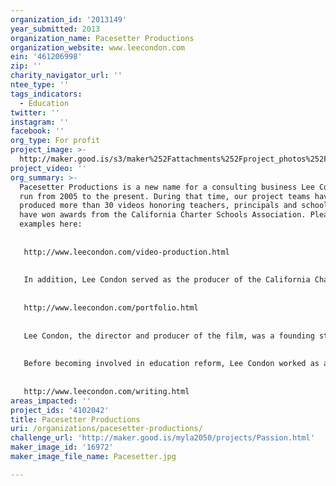 ```yaml
---
organization_id: '2013149'
year_submitted: 2013
organization_name: Pacesetter Productions
organization_website: www.leecondon.com
ein: '461206998'
zip: ''
charity_navigator_url: ''
ntee_type: ''
tags_indicators:
  - Education
twitter: ''
instagram: ''
facebook: ''
org_type: For profit
project_image: >-
  http://maker.good.is/s3/maker%252Fattachments%252Fproject_photos%252Fimages%252F16972%252Fdisplay%252FPacesetter.jpg=c570x385
project_video: ''
org_summary: >-
  Pacesetter Productions is a new name for a consulting business Lee Condon has
  run from 2005 to the present. During that time, our project teams have
  produced more than 30 videos honoring teachers, principals and schools that
  have won awards from the California Charter Schools Association. Please see
  examples here: 
   
   
   http://www.leecondon.com/video-production.html
   
   
   In addition, Lee Condon served as the producer of the California Charter Schools Conference from 2007 to 2012, creating extensive programming for teachers, including a Teacher Expo. The event grew from 1,600 to 3,300 attendees in this time period. Our teams have also produced promotions and videos to support the growth of the charter school movement. Please see details here. 
   
   
   http://www.leecondon.com/portfolio.html
   
   
   Lee Condon, the director and producer of the film, was a founding staff member at the California Charter Schools Association and served as chief of staff to LAUSD School Board President Caprice Young. 
   
   
   Before becoming involved in education reform, Lee Condon worked as a journalist for 11 years. Selected writing is linked below: 
   
   
   http://www.leecondon.com/writing.html
areas_impacted: ''
project_ids: '4102042'
title: Pacesetter Productions
uri: /organizations/pacesetter-productions/
challenge_url: 'http://maker.good.is/myla2050/projects/Passion.html'
maker_image_id: '16972'
maker_image_file_name: Pacesetter.jpg

---
```

